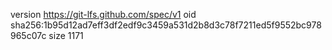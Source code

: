 version https://git-lfs.github.com/spec/v1
oid sha256:1b95d12ad7eff3df2edf9c3459a531d2b8d3c78f7211ed5f9552bc978965c07c
size 1171
